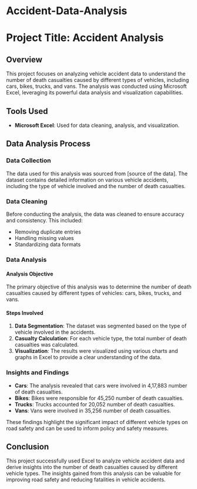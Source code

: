 # Accident-Data-Analysis

# Project Title: Accident Analysis

## Overview

This project focuses on analyzing vehicle accident data to understand the number of death casualties caused by different types of vehicles, including cars, bikes, trucks, and vans. The analysis was conducted using Microsoft Excel, leveraging its powerful data analysis and visualization capabilities.

## Tools Used

- **Microsoft Excel**: Used for data cleaning, analysis, and visualization.

## Data Analysis Process

### Data Collection

The data used for this analysis was sourced from [source of the data]. The dataset contains detailed information on various vehicle accidents, including the type of vehicle involved and the number of death casualties.

### Data Cleaning

Before conducting the analysis, the data was cleaned to ensure accuracy and consistency. This included:

- Removing duplicate entries
- Handling missing values
- Standardizing data formats

### Data Analysis

#### Analysis Objective

The primary objective of this analysis was to determine the number of death casualties caused by different types of vehicles: cars, bikes, trucks, and vans.

#### Steps Involved

1. **Data Segmentation**: The dataset was segmented based on the type of vehicle involved in the accidents.
2. **Casualty Calculation**: For each vehicle type, the total number of death casualties was calculated.
3. **Visualization**: The results were visualized using various charts and graphs in Excel to provide a clear understanding of the data.

### Insights and Findings

- **Cars**: The analysis revealed that cars were involved in 4,17,883 number of death casualties.
- **Bikes**: Bikes were responsible for 45,250 number of death casualties.
- **Trucks**: Trucks accounted for 20,052 number of death casualties.
- **Vans**: Vans were involved in 35,256 number of death casualties.

These findings highlight the significant impact of different vehicle types on road safety and can be used to inform policy and safety measures.

## Conclusion

This project successfully used Excel to analyze vehicle accident data and derive insights into the number of death casualties caused by different vehicle types. The insights gained from this analysis can be valuable for improving road safety and reducing fatalities in vehicle accidents.
